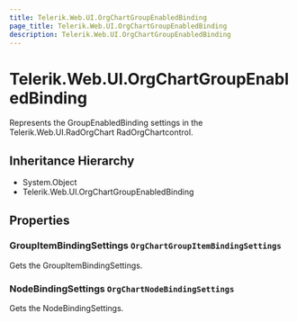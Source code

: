 ```yaml
---
title: Telerik.Web.UI.OrgChartGroupEnabledBinding
page_title: Telerik.Web.UI.OrgChartGroupEnabledBinding
description: Telerik.Web.UI.OrgChartGroupEnabledBinding
---
```


# Telerik.Web.UI.OrgChartGroupEnabledBinding

Represents the GroupEnabledBinding settings in the Telerik.Web.UI.RadOrgChart RadOrgChartcontrol.

## Inheritance Hierarchy

* System.Object
* Telerik.Web.UI.OrgChartGroupEnabledBinding

## Properties

###  GroupItemBindingSettings `OrgChartGroupItemBindingSettings`

Gets the GroupItemBindingSettings.

###  NodeBindingSettings `OrgChartNodeBindingSettings`

Gets the NodeBindingSettings.

